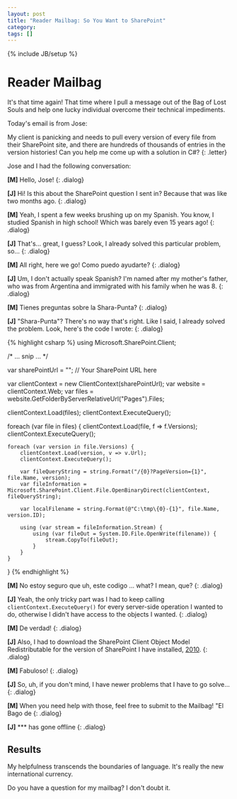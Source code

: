 ```yaml
---
layout: post
title: "Reader Mailbag: So You Want to SharePoint"
category: 
tags: []
---
```

{% include JB/setup %}

# Reader Mailbag

It's that time again! That time where I pull a message out of the Bag of Lost Souls and help one lucky individual overcome their technical impediments.

Today's email is from Jose:

My client is panicking and needs to pull every version of every file from their SharePoint site, and there are hundreds of thousands of entries in the version histories! Can you help me come up with a solution in C#?
{: .letter}

Jose and I had the following conversation:

**[M]** Hello, Jose!
{: .dialog}

**[J]** Hi! Is this about the SharePoint question I sent in? Because that was like two months ago.
{: .dialog}

**[M]** Yeah, I spent a few weeks brushing up on my Spanish. You know, I studied Spanish in high school! Which was barely even 15 years ago!
{: .dialog}

**[J]** That's... great, I guess? Look, I already solved this particular problem, so...
{: .dialog}

**[M]** All right, here we go! Como puedo ayudarte?
{: .dialog}

**[J]** Um, I don't actually speak Spanish? I'm named after my mother's father, who was from Argentina and immigrated with his family when he was 8.
{: .dialog}

**[M]** Tienes preguntas sobre la Shara-Punta?
{: .dialog}

**[J]** "Shara-Punta"? There's no way that's right. Like I said, I already solved the problem. Look, here's the code I wrote:
{: .dialog}

{% highlight csharp %}
using Microsoft.SharePoint.Client;

/* ... snip ... */

var sharePointUrl = ""; // Your SharePoint URL here

var clientContext = new ClientContext(sharePointUrl);
var website = clientContext.Web;
var files = website.GetFolderByServerRelativeUrl("Pages").Files;

clientContext.Load(files);
clientContext.ExecuteQuery();

foreach (var file in files) {
    clientContext.Load(file, f => f.Versions);
    clientContext.ExecuteQuery();

    foreach (var version in file.Versions) {
        clientContext.Load(version, v => v.Url);
        clientContext.ExecuteQuery();

        var fileQueryString = string.Format("/{0}?PageVersion={1}", file.Name, version);
        var fileInformation = Microsoft.SharePoint.Client.File.OpenBinaryDirect(clientContext, fileQueryString);

        var localFilename = string.Format(@"C:\tmp\{0}-{1}", file.Name, version.ID);

        using (var stream = fileInformation.Stream) {
            using (var fileOut = System.IO.File.OpenWrite(filename)) {
                stream.CopyTo(fileOut);
            }
        }
    }
}
{% endhighlight %}

**[M]** No estoy seguro que uh, este codigo ... what? I mean, que?
{: .dialog}

**[J]** Yeah, the only tricky part was I had to keep calling <code>clientContext.ExecuteQuery()</code> for every server-side operation I wanted to do, otherwise I didn't have access to the objects I wanted.
{: .dialog}

**[M]** De verdad!
{: .dialog}

**[J]** Also, I had to download the SharePoint Client Object Model Redistributable for the version of SharePoint I have installed, [2010](http://www.microsoft.com/en-us/download/details.aspx?id=21786).
{: .dialog}

**[M]** Fabuloso!
{: .dialog}

**[J]** So, uh, if you don't mind, I have newer problems that I have to go solve...
{: .dialog}

**[M]** When you need help with those, feel free to submit to the Mailbag! "El Bago de
{: .dialog}

**[J]** *** has gone offline
{: .dialog}

## Results

My helpfulness transcends the boundaries of language. It's really the new international currency.

Do you have a question for my mailbag? I don't doubt it.
